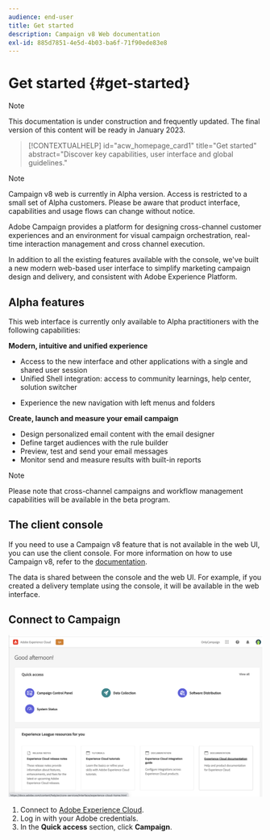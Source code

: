 ```yaml
---
audience: end-user
title: Get started
description: Campaign v8 Web documentation
exl-id: 885d7851-4e5d-4b03-ba6f-71f90ede83e8
---
```

# Get started {#get-started}

>[!NOTE]
>
>This documentation is under construction and frequently updated. The final version of this content will be ready in January 2023.

<!--
V8 web overview
context, scope (targets cross-channel practitioners), limitations
only existing customers
-->
>[!CONTEXTUALHELP]
>id="acw_homepage_card1"
>title="Get started"
>abstract="Discover key capabilities, user interface and global guidelines."

>[!NOTE]
>
>Campaign v8 web is currently in Alpha version. Access is restricted to a small set of Alpha customers. Please be aware that product interface, capabilities and usage flows can change without notice.

Adobe Campaign provides a platform for designing cross-channel customer experiences and an environment for visual campaign orchestration, real-time interaction management and cross channel execution.

In addition to all the existing features available with the console, we've built a new modern web-based user interface to simplify marketing campaign design and delivery, and consistent with Adobe Experience Platform.

## Alpha features

This web interface is currently only available to Alpha practitioners with the following capabilities:

**Modern, intuitive and unified experience**

* Access to the new interface and other applications with a single and shared user session
* Unified Shell integration: access to community learnings, help center, solution switcher
<!--
No search and pulse notifications in Alpha
-->
* Experience the new navigation with left menus and folders

**Create, launch and measure your email campaign**

* Design personalized email content with the email designer
* Define target audiences with the rule builder
* Preview, test and send your email messages
* Monitor send and measure results with built-in reports 

<!--
add info somewhere to remind users that
* they still have access to their console (+ link to v8 console doc)
* they keep their existing data (example: will be able to use their existing delivery templates to create deliveries)
-->

>[!NOTE]
>
>Please note that cross-channel campaigns and workflow management capabilities will be available in the beta program. 

## The client console

If you need to use a Campaign v8 feature that is not available in the web UI, you can use the client console. For more information on how to use Campaign v8, refer to the [documentation](https://experienceleague.adobe.com/docs/campaign/campaign-v8/campaign-home.html).

The data is shared between the console and the web UI. For example, if you created a delivery template using the console, it will be available in the web interface.

## Connect to Campaign

![](assets/connect.png)

1. Connect to [Adobe Experience Cloud](http://experience.adobe.com).
1. Log in with your Adobe credentials.
1. In the **Quick access** section, click **Campaign**.

<!--
-> experience cloud home: "Campaign" -> home campaign v8
-> or Campaign v8 web if direct URL
-->
